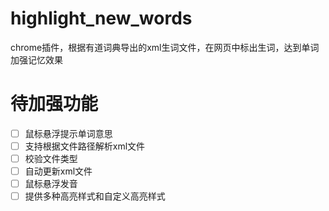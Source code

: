 # highlight_new_words
chrome插件，根据有道词典导出的xml生词文件，在网页中标出生词，达到单词加强记忆效果

# 待加强功能
- [ ] 鼠标悬浮提示单词意思
- [ ] 支持根据文件路径解析xml文件
- [ ] 校验文件类型
- [ ] 自动更新xml文件
- [ ] 鼠标悬浮发音
- [ ] 提供多种高亮样式和自定义高亮样式